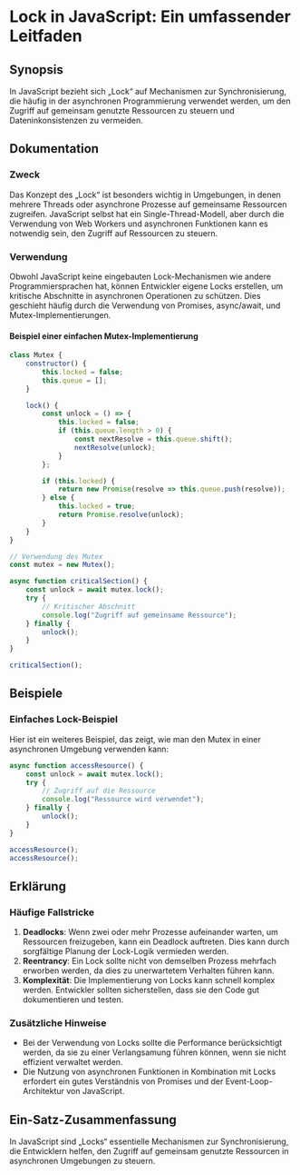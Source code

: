 <!--
Meta Description: # Lock in JavaScript: Ein umfassender Leitfaden ## Synopsis In JavaScript bezieht sich „Lock“ auf Mechanismen zur Synchronisierung, die häufig in der ...
Meta Keywords: lock, mutex, javascript, die, von
-->

# Lock in JavaScript: Ein umfassender Leitfaden

## Synopsis
In JavaScript bezieht sich „Lock“ auf Mechanismen zur Synchronisierung, die häufig in der asynchronen Programmierung verwendet werden, um den Zugriff auf gemeinsam genutzte Ressourcen zu steuern und Dateninkonsistenzen zu vermeiden.

## Dokumentation
### Zweck
Das Konzept des „Lock“ ist besonders wichtig in Umgebungen, in denen mehrere Threads oder asynchrone Prozesse auf gemeinsame Ressourcen zugreifen. JavaScript selbst hat ein Single-Thread-Modell, aber durch die Verwendung von Web Workers und asynchronen Funktionen kann es notwendig sein, den Zugriff auf Ressourcen zu steuern.

### Verwendung
Obwohl JavaScript keine eingebauten Lock-Mechanismen wie andere Programmiersprachen hat, können Entwickler eigene Locks erstellen, um kritische Abschnitte in asynchronen Operationen zu schützen. Dies geschieht häufig durch die Verwendung von Promises, async/await, und Mutex-Implementierungen.

#### Beispiel einer einfachen Mutex-Implementierung
```javascript
class Mutex {
    constructor() {
        this.locked = false;
        this.queue = [];
    }

    lock() {
        const unlock = () => {
            this.locked = false;
            if (this.queue.length > 0) {
                const nextResolve = this.queue.shift();
                nextResolve(unlock);
            }
        };

        if (this.locked) {
            return new Promise(resolve => this.queue.push(resolve));
        } else {
            this.locked = true;
            return Promise.resolve(unlock);
        }
    }
}

// Verwendung des Mutex
const mutex = new Mutex();

async function criticalSection() {
    const unlock = await mutex.lock();
    try {
        // Kritischer Abschnitt
        console.log("Zugriff auf gemeinsame Ressource");
    } finally {
        unlock();
    }
}

criticalSection();
```

## Beispiele
### Einfaches Lock-Beispiel
Hier ist ein weiteres Beispiel, das zeigt, wie man den Mutex in einer asynchronen Umgebung verwenden kann:
```javascript
async function accessResource() {
    const unlock = await mutex.lock();
    try {
        // Zugriff auf die Ressource
        console.log("Ressource wird verwendet");
    } finally {
        unlock();
    }
}

accessResource();
accessResource();
```

## Erklärung
### Häufige Fallstricke
1. **Deadlocks**: Wenn zwei oder mehr Prozesse aufeinander warten, um Ressourcen freizugeben, kann ein Deadlock auftreten. Dies kann durch sorgfältige Planung der Lock-Logik vermieden werden.
2. **Reentrancy**: Ein Lock sollte nicht von demselben Prozess mehrfach erworben werden, da dies zu unerwartetem Verhalten führen kann.
3. **Komplexität**: Die Implementierung von Locks kann schnell komplex werden. Entwickler sollten sicherstellen, dass sie den Code gut dokumentieren und testen.

### Zusätzliche Hinweise
- Bei der Verwendung von Locks sollte die Performance berücksichtigt werden, da sie zu einer Verlangsamung führen können, wenn sie nicht effizient verwaltet werden.
- Die Nutzung von asynchronen Funktionen in Kombination mit Locks erfordert ein gutes Verständnis von Promises und der Event-Loop-Architektur von JavaScript.

## Ein-Satz-Zusammenfassung
In JavaScript sind „Locks“ essentielle Mechanismen zur Synchronisierung, die Entwicklern helfen, den Zugriff auf gemeinsam genutzte Ressourcen in asynchronen Umgebungen zu steuern.